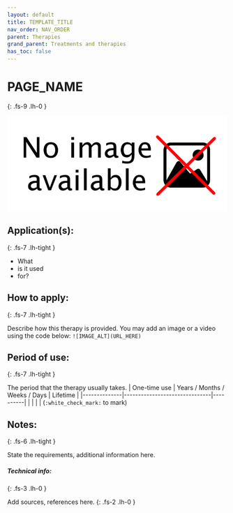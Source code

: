 ```yaml
---
layout: default
title: TEMPLATE_TITLE
nav_order: NAV_ORDER
parent: Therapies
grand_parent: Treatments and therapies
has_toc: false
---
```


# PAGE_NAME
{: .fs-9 .lh-0 }

![IMAGE_ALT](https://raw.githubusercontent.com/yaBobJonez/FirstAid/master/assets/NoImage.png)

## Application(s):
{: .fs-7 .lh-tight }

- What
- is it used
- for?

## How to apply:
{: .fs-7 .lh-tight }

Describe how this therapy is provided. You may add an image or a video using the code below:
`![IMAGE_ALT](URL_HERE)`

## Period of use:
{: .fs-7 .lh-tight }

The period that the therapy usually takes.
| One-time use | Years / Months / Weeks / Days | Lifetime |
|--------------|-------------------------------|----------|
|              |                               |          |
(`:white_check_mark:` to mark)

## Notes:
{: .fs-6 .lh-tight }

State the requirements, additional information here.

##### Technical info:
{: .fs-3 .lh-0 }

Add sources, references here.
{: .fs-2 .lh-0 }